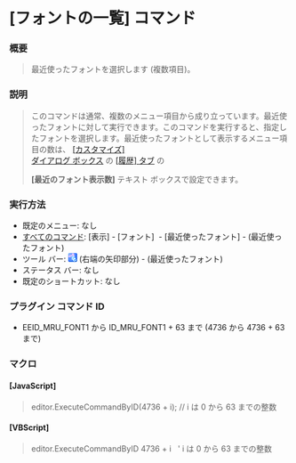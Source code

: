 # \[フォントの一覧\] コマンド

### 概要

> 最近使ったフォントを選択します (複数項目)。

### 説明

> このコマンドは通常、複数のメニュー項目から成り立っています。最近使ったフォントに対して実行できます。このコマンドを実行すると、指定したフォントを選択します。最近使ったフォントとして表示するメニュー項目の数は、 [\[カスタマイズ\] \
> ダイアログ ボックス](../../dlg/customize/index) の [\[履歴\] タブ](../../dlg/customize/history/index) の
>
> **\[最近のフォント表示数\]** テキスト ボックスで設定できます。

### 実行方法

- 既定のメニュー: なし
- [すべてのコマンド](../../glossary/allcommands): \[表示\] \- \[フォント\]  \- \[最近使ったフォント\] \- (最近使ったフォント)
- ツール バー: ![](../../images/fontpopup.gif) (右端の矢印部分) \-
(最近使ったフォント)
- ステータス バー: なし
- 既定のショートカット: なし

### プラグイン コマンド ID

- EEID\_MRU\_FONT1 から ID\_MRU\_FONT1 + 63 まで (4736 から 4736 + 63 まで)

### マクロ

#### \[JavaScript\]

> editor.ExecuteCommandByID(4736 + i); // i は 0 から 63 までの整数

#### \[VBScript\]

> editor.ExecuteCommandByID 4736 + i   ' i は 0 から 63 までの整数
